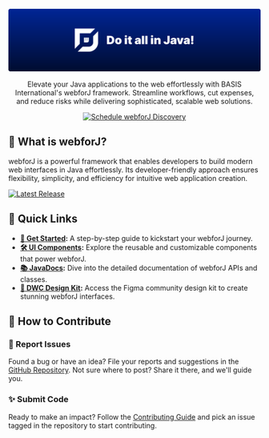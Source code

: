 <div align="center">

![webforJ](./cover.svg)

Elevate your Java applications to the web effortlessly with BASIS International's webforJ framework. Streamline workflows, cut expenses, and reduce risks while delivering sophisticated, scalable web solutions.

<a href="https://webforj.com/schedule-discovery/" target="_blank">
<img src="https://img.shields.io/badge/Schedule%20Discovery-java?style=for-the-badge&logo=googlecalendar&logoColor=ffffff&logoSize=400&labelColor=555555&color=022495" alt="Schedule webforJ Discovery">
</a>

  <br>
</div>

## 🚀 What is webforJ?

webforJ is a powerful framework that enables developers to build modern web interfaces in Java effortlessly. Its developer-friendly approach ensures flexibility, simplicity, and efficiency for intuitive web application creation.

[![Latest Release](https://img.shields.io/maven-metadata/v.svg?label=Latest&&color=022495&metadataUrl=https%3A%2F%2Frepo1.maven.org%2Fmaven2%2Fcom%2Fwebforj%2Fwebforj-parent%2Fmaven-metadata.xml)](https://github.com/webforj/webforj/releases)

## 🔗 Quick Links

- **[📖 Get Started](https://docs.webforj.com/docs/introduction/getting-started):** A step-by-step guide to kickstart your webforJ journey.  
- **[🛠 UI Components](https://docs.webforj.com/docs/components/overview):** Explore the reusable and customizable components that power webforJ.  
- **[📚 JavaDocs](https://javadoc.io/doc/com.webforj):** Dive into the detailed documentation of webforJ APIs and classes.  
- **[🎨 DWC Design Kit](https://www.figma.com/community/file/1144573845612007198):** Access the Figma community design kit to create stunning webforJ interfaces.

## 🤝 **How to Contribute**

### 🐛 Report Issues  
Found a bug or have an idea? File your reports and suggestions in the [GitHub Repository](https://github.com/webforj/webforj). Not sure where to post? Share it there, and we'll guide you.

### ✨ Submit Code  
Ready to make an impact? Follow the [Contributing Guide](https://github.com/webforj/webforj/blob/main/CONTRIBUTING.md) and pick an issue tagged in the repository to start contributing.
